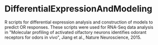 # DifferentialExpressionAndModeling
R scripts for differential expression analysis and construction of models to predict OR responses.
These scripts were used for RNA-Seq data analysis in "Molecular profiling of activated olfactory neurons identifies odorant receptors for odors in vivo", Jiang et al., Nature Neuroscience, 2015.
